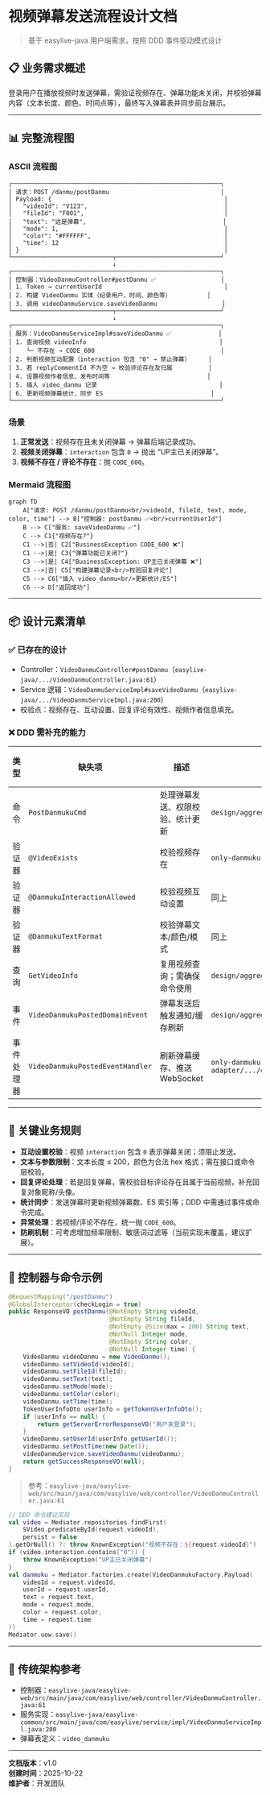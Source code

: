 # 视频弹幕发送流程设计文档

> 基于 easylive-java 用户端需求，按照 DDD 事件驱动模式设计

## 📋 业务需求概述
登录用户在播放视频时发送弹幕，需验证视频存在、弹幕功能未关闭，并校验弹幕内容（文本长度、颜色、时间点等），最终写入弹幕表并同步前台展示。

---

## 📊 完整流程图

### ASCII 流程图
```
┌──────────────────────────────────────────────────────────┐
│ 请求：POST /danmu/postDanmu                               │
│ Payload: {                                                │
│   "videoId": "V123",                                      │
│   "fileId": "F001",                                       │
│   "text": "这是弹幕",                                      │
│   "mode": 1,                                              │
│   "color": "#FFFFFF",                                     │
│   "time": 12                                              │
│ }                                                         │
└────────────────────────────┬─────────────────────────────┘
                             ↓
┌──────────────────────────────────────────────────────────┐
│ 控制器：VideoDanmuController#postDanmu ✅                  │
│ 1. Token → currentUserId                                  │
│ 2. 构建 VideoDanmu 实体（纪录用户、时间、颜色等）          │
│ 3. 调用 videoDanmuService.saveVideoDanmu                  │
└────────────────────────────┬─────────────────────────────┘
                             ↓
┌──────────────────────────────────────────────────────────┐
│ 服务：VideoDanmuServiceImpl#saveVideoDanmu ✅             │
│ 1. 查询视频 videoInfo                                     │
│    └─ 不存在 → CODE_600                                   │
│ 2. 判断视频互动配置（interaction 包含 "0" → 禁止弹幕）     │
│ 3. 若 replyCommentId 不为空 → 校验评论存在及归属          │
│ 4. 设置视频作者信息、发布时间等                           │
│ 5. 插入 video_danmu 记录                                  │
│ 6. 更新视频弹幕统计、同步 ES                              │
└──────────────────────────────────────────────────────────┘
```

### 场景
1. **正常发送**：视频存在且未关闭弹幕 → 弹幕后端记录成功。
2. **视频关闭弹幕**：`interaction` 包含 `0` → 抛出 “UP主已关闭弹幕”。
3. **视频不存在 / 评论不存在**：抛 `CODE_600`。

### Mermaid 流程图
```mermaid
graph TD
    A["请求: POST /danmu/postDanmu<br/>videoId, fileId, text, mode, color, time"] --> B["控制器: postDanmu ✅<br/>currentUserId"]
    B --> C["服务: saveVideoDanmu ✅"]
    C --> C1{"视频存在?"}
    C1 -->|否| C2["BusinessException CODE_600 ❌"]
    C1 -->|是| C3{"弹幕功能已关闭?"}
    C3 -->|是| C4["BusinessException: UP主已关闭弹幕 ❌"]
    C3 -->|否| C5["构建弹幕记录<br/>校验回复评论"]
    C5 --> C6["插入 video_danmu<br/>更新统计/ES"]
    C6 --> D["返回成功"]
```

---

## 📦 设计元素清单

### ✅ 已存在的设计
- Controller：`VideoDanmuController#postDanmu`（`easylive-java/.../VideoDanmuController.java:61`）
- Service 逻辑：`VideoDanmuServiceImpl#saveVideoDanmu`（`easylive-java/.../VideoDanmuServiceImpl.java:200`）
- 校验点：视频存在、互动设置、回复评论有效性、视频作者信息填充。

### ❌ DDD 需补充的能力

| 类型 | 缺失项 | 描述 | 建议位置 | 优先级 |
|------|--------|------|----------|-------|
| 命令 | `PostDanmukuCmd` | 处理弹幕发送、权限校验、统计更新 | `design/aggregate/video_danmuku/_gen.json` | P0 |
| 验证器 | `@VideoExists` | 校验视频存在 | `only-danmuku-application/.../validator/` | P0 |
| 验证器 | `@DanmukuInteractionAllowed` | 校验视频互动设置 | 同上 | P0 |
| 验证器 | `@DanmukuTextFormat` | 校验弹幕文本/颜色/模式 | 同上 | P1 |
| 查询 | `GetVideoInfo` | 复用视频查询；需确保命令使用 | `design/aggregate/video/_gen.json` | P0 |
| 事件 | `VideoDanmukuPostedDomainEvent` | 弹幕发送后触发通知/缓存刷新 | `design/aggregate/video_danmuku/_gen.json` | P1 |
| 事件处理器 | `VideoDanmukuPostedEventHandler` | 刷新弹幕缓存、推送 WebSocket | `only-danmuku-adapter/.../events/VideoDanmukuPostedEventHandler.kt` | P1 |

---

## 🔑 关键业务规则
- **互动设置校验**：视频 `interaction` 包含 `0` 表示弹幕关闭；须阻止发送。
- **文本与参数限制**：文本长度 ≤ 200，颜色为合法 hex 格式；需在接口或命令层校验。
- **回复评论处理**：若是回复弹幕，需校验目标评论存在且属于当前视频，补充回复对象昵称/头像。
- **统计同步**：发送弹幕时更新视频弹幕数、ES 索引等；DDD 中需通过事件或命令完成。
- **异常处理**：若视频/评论不存在，统一抛 `CODE_600`。
- **防刷机制**：可考虑增加频率限制、敏感词过滤等（当前实现未覆盖，建议扩展）。

---

## 🧾 控制器与命令示例
```java
@RequestMapping("/postDanmu")
@GlobalInterceptor(checkLogin = true)
public ResponseVO postDanmu(@NotEmpty String videoId,
                            @NotEmpty String fileId,
                            @NotEmpty @Size(max = 200) String text,
                            @NotNull Integer mode,
                            @NotEmpty String color,
                            @NotNull Integer time) {
    VideoDanmu videoDanmu = new VideoDanmu();
    videoDanmu.setVideoId(videoId);
    videoDanmu.setFileId(fileId);
    videoDanmu.setText(text);
    videoDanmu.setMode(mode);
    videoDanmu.setColor(color);
    videoDanmu.setTime(time);
    TokenUserInfoDto userInfo = getTokenUserInfoDto();
    if (userInfo == null) {
        return getServerErrorResponseVO("用户未登录");
    }
    videoDanmu.setUserId(userInfo.getUserId());
    videoDanmu.setPostTime(new Date());
    videoDanmuService.saveVideoDanmu(videoDanmu);
    return getSuccessResponseVO(null);
}
```
> 参考：`easylive-java/easylive-web/src/main/java/com/easylive/web/controller/VideoDanmuController.java:61`

```kotlin
// DDD 命令建议实现
val video = Mediator.repositories.findFirst(
    SVideo.predicateById(request.videoId),
    persist = false
).getOrNull() ?: throw KnownException("视频不存在：${request.videoId}")
if (video.interaction.contains("0")) {
    throw KnownException("UP主已关闭弹幕")
}
val danmuku = Mediator.factories.create(VideoDanmukuFactory.Payload(
    videoId = request.videoId,
    userId = request.userId,
    text = request.text,
    mode = request.mode,
    color = request.color,
    time = request.time
))
Mediator.uow.save()
```

---

## 📂 传统架构参考
- 控制器：`easylive-java/easylive-web/src/main/java/com/easylive/web/controller/VideoDanmuController.java:61`
- 服务实现：`easylive-java/easylive-common/src/main/java/com/easylive/service/impl/VideoDanmuServiceImpl.java:200`
- 弹幕表定义：`video_danmuku`

---

**文档版本**：v1.0  
**创建时间**：2025-10-22  
**维护者**：开发团队

